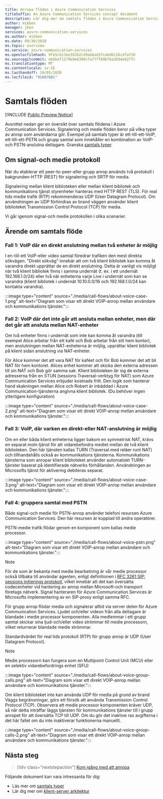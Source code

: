 ```yaml
---
title: Anropa flöden i Azure Communication Services
titleSuffix: An Azure Communication Services concept document
description: Lär dig mer om samtals flöden i Azure Communication Services.
author: mikben
manager: jken
services: azure-communication-services
ms.author: mikben
ms.date: 09/30/2020
ms.topic: overview
ms.service: azure-communication-services
ms.openlocfilehash: 9fe5cb13ee352b2c49ab6ae57cabd6116cdfa720
ms.sourcegitcommit: eb6bef1274b9e6390c7a77ff69bf6a3b94e827fc
ms.translationtype: MT
ms.contentlocale: sv-SE
ms.lasthandoff: 10/05/2020
ms.locfileid: "91667681"
---
```

# <a name="call-flows"></a>Samtals flöden

[!INCLUDE [Public Preview Notice](../includes/public-preview-include.md)]

Avsnittet nedan ger en översikt över samtals flödena i Azure Communication Services. Signalering och medie flöden beror på vilka typer av anrop som användarna gör. Exempel på samtals typer är ett-till-ett-VoIP, ett-till-ett-PSTN och grupp samtal som innehåller en kombination av VoIP-och PSTN-anslutna deltagare. Granska [samtals typer](./voice-video-calling/about-call-types.md).

## <a name="about-signaling-and-media-protocols"></a>Om signal-och medie protokoll

När du etablerar ett peer-to-peer-eller grupp anrop används två protokoll i bakgrunden-HTTP (REST) för signalering och SRTP för media. 

Signalering mellan klient biblioteken eller mellan klient bibliotek och kommunikations tjänst styrenheter hanteras med HTTP REST (TLS). För real tids medie trafik (RTP) rekommenderas UDP (User Datagram Protocol). Om användningen av UDP förhindras av brand väggen använder klient biblioteket Transmission Control Protocol (TCP) för media. 

Vi går igenom signal-och medie protokollen i olika scenarier. 

## <a name="call-flow-cases"></a>Ärende om samtals flöde

### <a name="case-1-voip-where-a-direct-connection-between-two-devices-is-possible"></a>Fall 1: VoIP där en direkt anslutning mellan två enheter är möjlig

I en-till-ett VoIP-eller video samtal föredrar trafiken den mest direkta sökvägen. "Direkt sökväg" innebär att om två klient bibliotek kan komma åt varandra direkt upprättar de en direkt anslutning. Detta är vanligt vis möjligt när två klient bibliotek finns i samma undernät (t. ex. i ett undernät 192.168.1.0/24) eller två när enheterna varje Live i undernät som kan se varandra (klient bibliotek i undernät 10.10.0.0/16 och 192.168.1.0/24 kan kontakta varandra).

:::image type="content" source="./media/call-flows/about-voice-case-1.png" alt-text="Diagram som visar ett direkt VOIP-anrop mellan användare och kommunikations tjänster.":::

### <a name="case-2-voip-where-a-direct-connection-between-devices-is-not-possible-but-where-connection-between-nat-devices-is-possible"></a>Fall 2: VoIP där det inte går att ansluta mellan enheter, men där det går att ansluta mellan NAT-enheter

Om två enheter finns i undernät som inte kan komma åt varandra (till exempel Alice arbetar från ett kafé och Bob arbetar från sitt hem kontor), men anslutningen mellan NAT-enheterna är möjlig, upprättar klient bibliotek på klient sidan anslutning via NAT-enheter. 

För Alice kommer det att vara NAT för kaféet och för Bob kommer det att bli NAT för hem kontoret. Alices enhet kommer att skicka den externa adressen till sin NAT och Bob gör samma sak. Klient biblioteken lär sig de externa adresserna från en STUN (sessions Traversal-verktyg för NAT) som Azure Communication Services erbjuder kostnads fritt. Den logik som hanterar hand skakningen mellan Alice och Robert är inbäddad i Azure Communication-tjänsterna angivna klient bibliotek. (Du behöver ingen ytterligare konfiguration)

:::image type="content" source="./media/call-flows/about-voice-case-2.png" alt-text="Diagram som visar ett direkt VOIP-anrop mellan användare och kommunikations tjänster.":::

### <a name="case-3-voip-where-neither-a-direct-nor-nat-connection-is-possible"></a>Fall 3: VoIP, där varken en direkt-eller NAT-anslutning är möjlig

Om en eller båda klient enheterna ligger bakom en symmetrisk NAT, krävs en separat moln tjänst för att vidarebefordra mediet mellan de två klient biblioteken. Den här tjänsten kallas TURN (Traversal med reläer runt NAT) och tillhandahålls också av kommunikations tjänsterna. Kommunikations tjänsterna som anropar klient biblioteket använder automatiskt TURN-tjänster baserat på identifierade nätverks förhållanden. Användningen av Microsofts tjänst för aktivering debiteras separat.

:::image type="content" source="./media/call-flows/about-voice-case-3.png" alt-text="Diagram som visar ett direkt VOIP-anrop mellan användare och kommunikations tjänster.":::
 
### <a name="case-4-group-calls-with-pstn"></a>Fall 4: gruppera samtal med PSTN

Både signal-och medie för PSTN-anrop använder telefoni resursen Azure Communication Services. Den här resursen är kopplad till andra operatörer.

PSTN-medie trafik flödar genom en komponent som kallas medie processor.

:::image type="content" source="./media/call-flows/about-voice-pstn.png" alt-text="Diagram som visar ett direkt VOIP-anrop mellan användare och kommunikations tjänster.":::

> [!NOTE]
> För de som är bekanta med medie bearbetning är vår medie processor också tillbaka till användar agenten, enligt definitionen i [RFC 3261 SIP: sessions initierings protokoll](https://tools.ietf.org/html/rfc3261), vilket innebär att det kan översätta codecenheter vid hantering av anrop mellan Microsoft-och transport företags nätverk. Signal hanteraren för Azure Communication Services är Microsofts implementering av en SIP-proxy enligt samma RFC.

För grupp anrop flödar media och signalerar alltid via server delen för Azure Communication Services. Ljudet och/eller videon från alla deltagare är blandade i medie processor komponenten. Alla medlemmar i ett grupp samtal skickar sina ljud-och/eller video strömmar till medie processorn, vilket returnerar blandade medie strömmar.

Standardvärdet för real tids protokoll (RTP) för grupp anrop är UDP (User Datagram Protocol).

> [!NOTE]
> Medie processorn kan fungera som en Multipoint Control Unit (MCU) eller en selektiv vidarebefordrings enhet (SFU)

:::image type="content" source="./media/call-flows/about-voice-group-calls.png" alt-text="Diagram som visar ett direkt VOIP-anrop mellan användare och kommunikations tjänster.":::

Om klient biblioteket inte kan använda UDP för media på grund av brand Väggs begränsningar, görs ett försök att använda Transmission Control Protocol (TCP). Observera att medie processor komponenten kräver UDP, så när detta inträffar läggs tjänsten för kommunikations tjänster till i grupp anropet för att översätta TCP till UDP. Om du gör det inaktive ras avgifterna i det här fallet om du inte inaktiverar funktionerna manuellt.

:::image type="content" source="./media/call-flows/about-voice-group-calls-2.png" alt-text="Diagram som visar ett direkt VOIP-anrop mellan användare och kommunikations tjänster.":::

## <a name="next-steps"></a>Nästa steg

> [!div class="nextstepaction"]
> [Kom igång med att anropa](../quickstarts/voice-video-calling/getting-started-with-calling.md)

Följande dokument kan vara intressanta för dig:

- Läs mer om [samtals typer](../concepts/voice-video-calling/about-call-types.md)
- Lär dig mer om [klient-server arkitektur](./client-and-server-architecture.md)
